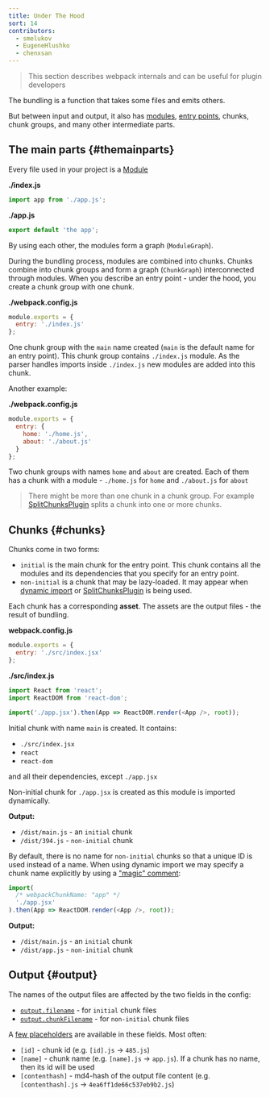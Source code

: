 ```yaml
---
title: Under The Hood
sort: 14
contributors:
  - smelukov
  - EugeneHlushko
  - chenxsan
---
```


> This section describes webpack internals and can be useful for plugin developers

The bundling is a function that takes some files and emits others.

But between input and output, it also has [modules](/concepts/modules/), [entry points](/concepts/entry-points/), chunks, chunk groups, and many other intermediate parts.

## The main parts {#themainparts}

Every file used in your project is a [Module](/concepts/modules/)

__./index.js__

```js
import app from './app.js';
```

__./app.js__

```js
export default 'the app';
```

By using each other, the modules form a graph (`ModuleGraph`).

During the bundling process, modules are combined into chunks.
Chunks combine into chunk groups and form a graph (`ChunkGraph`) interconnected through modules.
When you describe an entry point - under the hood, you create a chunk group with one chunk.

__./webpack.config.js__

```js
module.exports = {
  entry: './index.js'
};
```

One chunk group with the `main` name created (`main` is the default name for an entry point).
This chunk group contains `./index.js` module. As the parser handles imports inside `./index.js` new modules are added into this chunk.

Another example:

__./webpack.config.js__

```js
module.exports = {
  entry: {
    home: './home.js',
    about: './about.js'
  }
};
```

Two chunk groups with names `home` and `about` are created.
Each of them has a chunk with a module - `./home.js` for `home` and `./about.js` for `about`

> There might be more than one chunk in a chunk group. For example [SplitChunksPlugin](/plugins/split-chunks-plugin/) splits a chunk into one or more chunks.

## Chunks {#chunks}

Chunks come in two forms:

- `initial` is the main chunk for the entry point. This chunk contains all the modules and its dependencies that you specify for an entry point.
- `non-initial` is a chunk that may be lazy-loaded. It may appear when [dynamic import](/guides/code-splitting/#dynamic-imports) or [SplitChunksPlugin](/plugins/split-chunks-plugin/) is being used.

Each chunk has a corresponding __asset__. The assets are the output files - the result of bundling.

__webpack.config.js__

```js
module.exports = {
  entry: './src/index.jsx'
};
```

__./src/index.js__

```js
import React from 'react';
import ReactDOM from 'react-dom';

import('./app.jsx').then(App => ReactDOM.render(<App />, root));
```

Initial chunk with name `main` is created. It contains:

- `./src/index.jsx`
- `react`
- `react-dom`

and all their dependencies, except `./app.jsx`

Non-initial chunk for `./app.jsx` is created as this module is imported dynamically.

__Output:__

- `/dist/main.js` - an `initial` chunk
- `/dist/394.js` - `non-initial` chunk

By default, there is no name for `non-initial` chunks so that a unique ID is used instead of a name.
When using dynamic import we may specify a chunk name explicitly by using a ["magic" comment](/api/module-methods/#magic-comments):

```js
import(
  /* webpackChunkName: "app" */
  './app.jsx'
).then(App => ReactDOM.render(<App />, root));
```

__Output:__

- `/dist/main.js` - an `initial` chunk
- `/dist/app.js` - `non-initial` chunk

## Output {#output}

The names of the output files are affected by the two fields in the config:

- [`output.filename`](/configuration/output/#outputfilename) - for `initial` chunk files
- [`output.chunkFilename`](/configuration/output/#outputchunkfilename) - for `non-initial` chunk files

A [few placeholders](/configuration/output/#template-strings) are available in these fields. Most often:

- `[id]` - chunk id (e.g. `[id].js` -> `485.js`)
- `[name]` - chunk name (e.g. `[name].js` -> `app.js`). If a chunk has no name, then its id will be used
- `[contenthash]` - md4-hash of the output file content (e.g. `[contenthash].js` -> `4ea6ff1de66c537eb9b2.js`)
